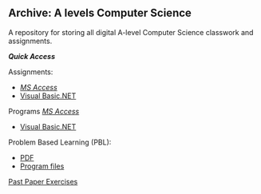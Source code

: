 ## Archive: A levels Computer Science 

A repository for storing all digital A-level Computer Science classwork and assignments.

***Quick Access***

Assignments:
* *[MS Access](https://github.com/MuhammadAbbas010/A-Levels_Archive/tree/main/Assignment/Access)*
* [Visual Basic.NET](https://github.com/MuhammadAbbas010/A-Levels_Archive/tree/main/Assignment/Visual%20Basic)

Programs
*[MS Access](https://github.com/MuhammadAbbas010/A-Levels_Archive/tree/main/Programs/Microsoft%20Access)*
* [Visual Basic.NET](https://github.com/MuhammadAbbas010/A-Levels_Archive/tree/main/Programs/Visual%20Basic)

Problem Based Learning (PBL):
* [PDF](https://github.com/MuhammadAbbas010/A-Levels_Archive/tree/main/Problem%20Based%20Lessons/Program%20Based%20Learning%20-%20Files)
* [Program files](https://github.com/MuhammadAbbas010/A-Levels_Archive/tree/main/Problem%20Based%20Lessons/%CE%A9%20Program%20Based%20Learning%20-%20Programs)

[Past Paper Exercises](https://github.com/MuhammadAbbas010/A-Levels_Archive/tree/main/Past%20Paper%20Programs)

